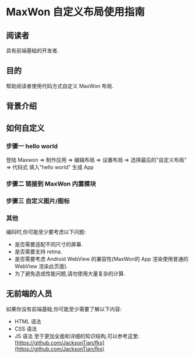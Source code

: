 # MaxWon 自定义布局使用指南
## 阅读者
具有前端基础的开发者.

## 目的
帮助阅读者使用代码方式自定义 MaxWon 布局.

## 背景介绍


## 如何自定义 
### 步骤一  hello world
登陆 Maxwon => 制作应用 => 编辑布局 => 设置布局 => 选择最后的"自定义布局" => 代码式
填入"hello world"
生成 App

### 步骤二  链接到 MaxWon 内置模块


### 步骤三  自定义图片/图标


### 其他
编码时,你可能至少要考虑以下问题:
* 是否需要适配不同尺寸的屏幕.
* 是否需要支持 retina.
* 是否需要考虑 Android WebView 的兼容性(MaxWon的 App 渲染使用普通的 WebView 渲染此页面).
* 为了避免造成性能问题,请勿使用大量复杂的计算.

## 无前端的人员
如果你没有前端基础,你可能至少需要了解以下内容:
* HTML 语法
* CSS 语法
* JS 语法
至于更加全面和详细的知识结构,可以参考这里: [https://github.com/JacksonTian/fks](https://github.com/JacksonTian/fks)
